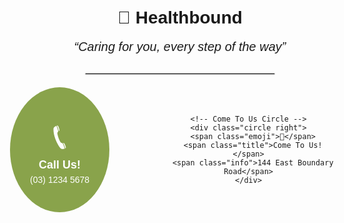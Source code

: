 <!DOCTYPE html>
<html lang="en">
<head>
  <meta charset="UTF-8">
  <title>Healthbound Family Practice</title>
  <style>
    body {
      font-family: Arial, sans-serif;
      text-align: center;
      margin-top: 50px;
    }

    h1 {
      font-size: 60px;
    }

    p.saying {
      font-size: 20px;
      font-style: italic;
      margin-top: 5px;
      margin-bottom: 30px;
    }

    hr {
      width: 60%;
      border: 1px solid #ccc;
      margin: 20px auto;
    }

    .circles {
      display: flex;
      justify-content: center;
      align-items: center;
      gap: 80px;
      margin-top: 20px;
    }

    .circle {
      width: 200px;
      height: 200px;
      border-radius: 50%;
      background-color: #89a34b;
      display: flex;
      flex-direction: column;
      align-items: center;
      justify-content: center;
      text-align: center;
      color: white;
    }

    .circle.left { margin-left: -20px; }
    .circle.right { margin-right: -20px; }

    .circle span.title {
      font-size: 18px;
      font-weight: bold;
    }

    .circle span.info {
      font-size: 14px;
      margin-top: 5px;
    }

    .circle span.emoji {
      font-size: 60px;
    }
  </style>
</head>
<body>

  <h1>🏥 Healthbound</h1>
  <p class="saying">“Caring for you, every step of the way”</p>
  <hr>

  <div class="circles">
    <!-- Call Us Circle -->
    <div class="circle left">
      <span class="emoji">📞</span>
      <span class="title">Call Us!</span>
      <span class="info">(03) 1234 5678</span>
    </div>

    <!-- Come To Us Circle -->
    <div class="circle right">
      <span class="emoji">🏥</span>
      <span class="title">Come To Us!</span>
      <span class="info">144 East Boundary Road</span>
    </div>
  </div>

</body>
</html>
